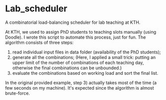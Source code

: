 # Lab_scheduler
A combinatorial load-balancing scheduler for lab teaching at KTH.

At KTH, we used to assign PhD students to teaching slots manually (using Doodle). I wrote this script to automate this process, just for fun. The algorithm consists of three steps:

1) read individual input files in data folder (availability of the PhD students);
2) generate all the combinations; (Here, I applied a small trick: putting an upper limit of the number of combinations of each teaching day, otherwise the final combinations can be unbounded.)
3) evaluate the combinations based on working load and sort the final list.

In the original provided example, step 3) actually takes most of the time (a few seconds on my machine). It's expected since the algorithm is almost brute-force. 
